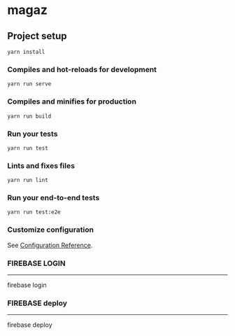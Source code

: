 # magaz

## Project setup

```
yarn install
```

### Compiles and hot-reloads for development

```
yarn run serve
```

### Compiles and minifies for production

```
yarn run build
```

### Run your tests

```
yarn run test
```

### Lints and fixes files

```
yarn run lint
```

### Run your end-to-end tests

```
yarn run test:e2e
```

### Customize configuration

See [Configuration Reference](https://cli.vuejs.org/config/).

### FIREBASE LOGIN

---

firebase login

### FIREBASE deploy

---

firebase deploy
